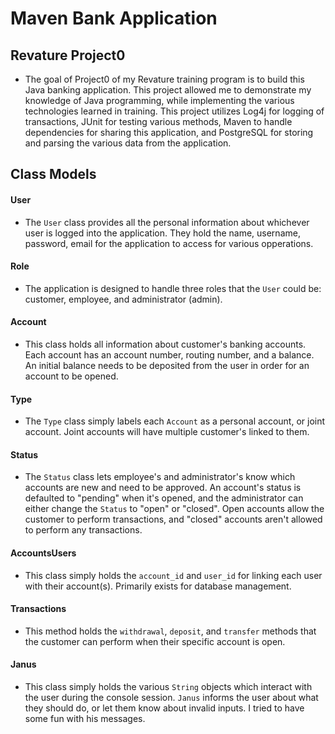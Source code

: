# **Maven Bank Application**

## **Revature Project0**

- The goal of Project0 of my Revature training program is to build this Java banking application. This project allowed me to demonstrate my knowledge of Java programming, while implementing the various technologies learned in training. This project utilizes Log4j for logging of transactions, JUnit for testing various methods, Maven to handle dependencies for sharing this application, and PostgreSQL for storing and parsing the various data from the application.

## **Class Models**

#### **User**

- The `User` class provides all the personal information about whichever user is logged into the application. They hold the name, username, password, email for the application to access for various opperations.

#### **Role**

- The application is designed to handle three roles that the `User` could be: customer, employee, and administrator (admin).

#### **Account**

- This class holds all information about customer's banking accounts. Each account has an account number, routing number, and a balance. An initial balance needs to be deposited from the user in order for an account to be opened.

#### **Type**

- The `Type` class simply labels each `Account` as a personal account, or joint account. Joint accounts will have multiple customer's linked to them.

#### **Status**

- The `Status` class lets employee's and administrator's know which accounts are new and need to be approved. An account's status is defaulted to "pending" when it's opened, and the administrator can either change the `Status` to "open" or "closed". Open accounts allow the customer to perform transactions, and "closed" accounts aren't allowed to perform any transactions.

#### **AccountsUsers**

- This class simply holds the `account_id` and `user_id` for linking each user with their account(s). Primarily exists for database management.

#### **Transactions**

- This method holds the `withdrawal`, `deposit`, and `transfer` methods that the customer can perform when their specific account is open.

#### **Janus**

- This class simply holds the various `String` objects which interact with the user during the console session. `Janus` informs the user about what they should do, or let them know about invalid inputs. I tried to have some fun with his messages.
